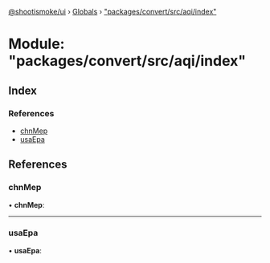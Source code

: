 [@shootismoke/ui](../README.md) › [Globals](../globals.md) › ["packages/convert/src/aqi/index"](_packages_convert_src_aqi_index_.md)

# Module: "packages/convert/src/aqi/index"

## Index

### References

* [chnMep](_packages_convert_src_aqi_index_.md#chnmep)
* [usaEpa](_packages_convert_src_aqi_index_.md#usaepa)

## References

###  chnMep

• **chnMep**:

___

###  usaEpa

• **usaEpa**:
